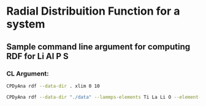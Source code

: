 # Radial Distribuition Function for a system
## Sample command line argument for computing RDF for Li Al P S

### CL Argument: 
```sh
CPDyAna rdf --data-dir . xlim 0 10
```
```sh
CPDyAna rdf --data-dir "./data" --lammps-elements Ti La Li O --element-mapping 1:Li 2:La 3:Ti 4:O --lammps-timestep 1 --central-atom Li La Ti O --pair-atoms Li La Ti O
```